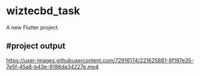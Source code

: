 # wiztecbd_task

A new Flutter project.

#project output
--------------------------------------------------------------------------------------------------

https://user-images.githubusercontent.com/72916174/221625881-8f197e35-7e5f-45a8-b43e-9186da34227e.mp4

